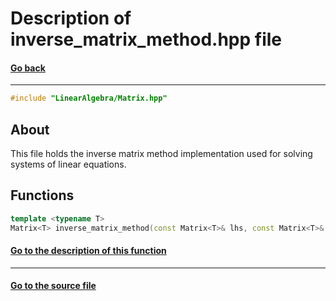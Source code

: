 # Description of inverse_matrix_method.hpp file
#### [Go back](https://github.com/SergeyShor/Linear-Algebra-Library/blob/main/docs/Documentation.md)
---
```cpp
#include "LinearAlgebra/Matrix.hpp"
```
## About
This file holds the inverse matrix method implementation used for solving systems of linear equations.
## Functions
```cpp
template <typename T>
Matrix<T> inverse_matrix_method(const Matrix<T>& lhs, const Matrix<T>& rhs)
```
#### [Go to the description of this function](https://github.com/SergeyShor/Linear-Algebra-Library/blob/main/docs/markdown/functions/inverse_matrix_method.md)
---
#### [Go to the source file](https://github.com/SergeyShor/Linear-Algebra-Library/blob/main/include/LinearAlgebra/SolutionSLE/inverse_matrix_method.hpp)